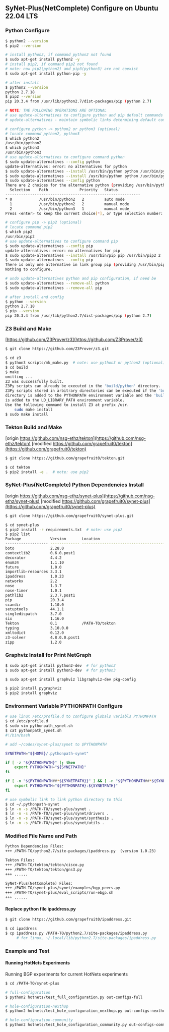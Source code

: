 ## <b>SyNet-Plus(NetComplete) Configure on Ubuntu 22.04 LTS</b>

### <b>Python Configure</b>

```sh
$ python2 --version
$ pip2 --version

# install python2, if command python2 not found
$ sudo apt-get install python2 -y
# install pip2, if command pip2 not found
# note: now pip2(python2) and pip3(python3) are not coexist
$ sudo apt-get install python-pip -y

# after install
$ python2 --version
python 2.7.18
$ pip2 --version
pip 20.3.4 from /usr/lib/python2.7/dist-packages/pip (python 2.7)

# NOTE: THE FOLLOWING OPERATIONS ARE OPTIONAL
# use update-alternatives to configure python and pip default commands
# update-alternatives - maintain symbolic links determining default commands

# configure python -> python2 or python3 (optional)
# locate command python2, python3
$ which python2
/usr/bin/python2
$ which python3
/usr/bin/python3
# use update-alternatives to configure command python
$ sudo update-alternatives --config python
update-alternatives: error: no alternatives for python
$ sudo update-alternatives --install /usr/bin/python python /usr/bin/python2 2
$ sudo update-alternatives --install /usr/bin/python python /usr/bin/python3 1
$ sudo update-alternatives --config python
There are 2 choices for the alternative python (providing /usr/bin/python).
  Selection    Path              Priority   Status
------------------------------------------------------------
* 0            /usr/bin/python2   2         auto mode
  1            /usr/bin/python2   2         manual mode
  2            /usr/bin/python3   1         manual mode
Press <enter> to keep the current choice[*], or type selection number: 

# configure pip -> pip2 (optional)
# locate command pip2
$ which pip2
/usr/bin/pip2
# use update-alternatives to configure command pip
$ sudo update-alternatives --config pip
update-alternatives: error: no alternatives for pip
$ sudo update-alternatives --install /usr/bin/pip pip /usr/bin/pip2 2
$ sudo update-alternatives --config pip
There is only one alternative in link group pip (providing /usr/bin/pip): /usr/bin/pip2
Nothing to configure.

# undo update-alternatives python and pip configuration, if need be
$ sudo update-alternatives --remove-all python
$ sudo update-alternatives --remove-all pip

# after install and config
$ python --version
python 2.7.18
$ pip --version
pip 20.3.4 from /usr/lib/python2.7/dist-packages/pip (python 2.7)
```

### <b>Z3 Build and Make</b>

[https://github.com/Z3Prover/z3](https://github.com/Z3Prover/z3)

```sh
$ git clone https://github.com/Z3Prover/z3.git

$ cd z3
$ python3 scripts/mk_make.py  # note: use python3 or python2 (optional)
$ cd build 
$ make
omitting ...
Z3 was successfully built.
Z3Py scripts can already be executed in the 'build/python' directory.
Z3Py scripts stored in arbitrary directories can be executed if the 'build/python' 
directory is added to the PYTHONPATH environment variable and the 'build' directory 
is added to the LD_LIBRARY_PATH environment variable.
Use the following command to install Z3 at prefix /usr.
    sudo make install
$ sudo make install
```

### <b>Tekton Build and Make</b>

[origin https://github.com/nsg-ethz/tekton](https://github.com/nsg-ethz/tekton)
[modified https://github.com/grapefruit0/tekton](https://github.com/grapefruit0/tekton)

```sh
$ git clone https://github.com/grapefruit0/tekton.git

$ cd tekton
$ pip2 install -e .  # note: use pip2
```

### <b>SyNet-Plus(NetComplete) Python Dependencies Install</b>

[origin https://github.com/nsg-ethz/synet-plus](https://github.com/nsg-ethz/synet-plus)
[modified https://github.com/grapefruit0/synet-plus](https://github.com/grapefruit0/synet-plus)

```sh
$ git clone https://github.com/grapefruit0/synet-plus.git

$ cd synet-plus
$ pip2 install -r requirements.txt  # note: use pip2
$ pip2 list
Package             Version       Location
------------------- ------------- ------------------------------------------
boto                2.28.0
contextlib2         0.6.0.post1
decorator           4.4.2
enum34              1.1.10
future              1.0.0
importlib-resources 3.3.1
ipaddress           1.0.23
networkx            2.2
nose                1.3.7
nose-timer          1.0.1
pathlib2            2.3.7.post1
pip                 20.3.4
scandir             1.10.0
setuptools          44.1.1
singledispatch      3.7.0
six                 1.16.0
Tekton              0.1           /PATH-TO/tekton
typing              3.10.0.0
xmltodict           0.12.0
z3-solver           4.8.0.0.post1
zipp                1.2.0
```

### <b>Graphviz Install for Print NetGraph</b>

```sh
$ sudo apt-get install python2-dev  # for python2
$ sudo apt-get install python3-dev  # for python3

$ sudo apt-get install graphviz libgraphviz-dev pkg-config

$ pip2 install pygraphviz
$ pip2 install graphviz
```

### Environment Variable PYTHONPATH Configure

```sh
# use linux /etc/profile.d to configure globals variabls PYTHONPATH
$ cd /etc/profile.d
$ sudo vim pythonpath_synet.sh
$ cat pythonpath_synet.sh
#!/bin/bash

# add ~/codes/synet-plus/synet to $PYTHONPATH

SYNETPATH="${HOME}/.pythonpath-synet"

if [ -z "${PATHONPATH}" ]; then
    export PYTHONPATH="${SYNETPATH}"
fi

if [ -n "${PYTHONPATH##*${SYNETPATH}}" ] && [ -n "${PYTHONPATH##*${SYNETPATH}:*}" ]; then
    export PYTHONPATH="${PYTHONPATH}:${SYNETPATH}"
fi

# use symbolic link to link python directory to this
$ cd ~/.pythonpath-synet
$ ln -n -s /PATH-TO/synet-plus/synet .
$ ln -n -s /PATH-TO/synet-plus/synet/drivers .
$ ln -n -s /PATH-TO/synet-plus/synet/synthesis .
$ ln -n -s /PATH-TO/synet-plus/synet/utils .
```

### <b>Modified File Name and Path</b>

```txt
Python Dependencies Files:
+++ /PATH-TO/python2.7/site-packages/ipaddress.py  (version 1.0.23)

Tekton Files:
+++ /PATH-TO/tekton/tekton/cisco.py
+++ /PATH-TO/tekton/tekton/gns3.py
+++ ......

SyNet-Plus(NetComplete) Files:
+++ /PATH-TO/synet-plus/synet/examples/bgp_peers.py
+++ /PATH-TO/synet-plus/eval_scripts/run-ebgp.sh
+++ ......
```

#### Replace python file ipaddress.py

```sh
$ git clone https://github.com/grapefruit0/ipaddress.git

$ cd ipaddress
$ cp ipaddress.py /PATH-TO/python2.7/site-packages/ipaddress.py
     # for linux, ~/.local/lib/python2.7/site-packages/ipaddress.py
```

### <b>Example and Test</b>

#### Running HotNets Experiments

Running BGP experiments for current HotNets experiments

```sh
$ cd /PATH-TO/synet-plus

# full-configuration
$ python2 hotnets/test_full_configuration.py out-configs-full

# hole-configuration-nexthop
$ python2 hotnets/test_hole_configuration_nexthop.py out-configs-nexthop

# hole-configuration-community
$ python2 hotnets/test_hole_configuration_community.py out-configs-community
```
